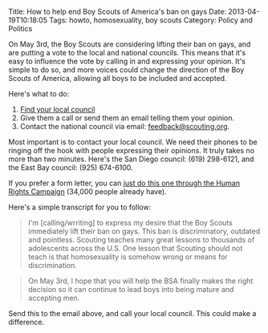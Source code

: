 Title: How to help end Boy Scouts of America's ban on gays
Date: 2013-04-19T10:18:05
Tags: howto, homosexuality, boy scouts
Category: Policy and Politics


On May 3rd, the Boy Scouts are considering lifting their ban on gays, and are putting a vote to the local and national councils. This means that it's easy to influence the vote by calling in and expressing your opinion. It's simple to do so, and more voices could change the direction of the Boy Scouts of America, allowing all boys to be included and accepted. 

Here's what to do:

1. [Find your local council][1]
2. Give them a call or send them an email telling them your opinion.
3. Contact the national council via email: <a href="mailto:feedback@scouting.org">feedback@scouting.org</a>.

Most important is to contact your local council. We need their phones to be ringing off the hook with people expressing their opinions. It truly takes no more than two minutes. Here's the San Diego council: (619) 298-6121, and the East Bay council: (925) 674-6100.

If you prefer a form letter, you can [just do this one through the Human Rights Campaign][2] (34,000 people already have).

Here's a simple transcript for you to follow:

> I'm [calling/wrriting] to express my desire that the Boy Scouts immediately lift their ban on gays. This ban is discriminatory, outdated and pointless. Scouting teaches many great lessons to thousands of adolescents across the U.S. One lesson that Scouting should not teach is that homosexuality is somehow wrong or means for discrimination. 

> On May 3rd, I hope that you will help the BSA finally makes the right decision so it can continue to lead boys into being mature and accepting men.

Send this to the email above, and call your local council. This could make a difference.

[1]: http://www.scouting.org/LocalCouncilLocator.aspx
[2]: https://secure3.convio.net/hrc/site/Advocacy?cmd=display&page=UserAction&id=1623&autologin=true&utm_term=link2&JServSessionIdr004=on4q7x9ly4.app304a
